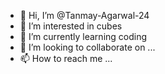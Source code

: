 - 👋 Hi, I’m @Tanmay-Agarwal-24
- 👀 I’m interested in cubes
- 🌱 I’m currently learning coding
- 💞️ I’m looking to collaborate on ...
- 📫 How to reach me ...

<!---
Tanmay-Agarwal-24/Tanmay-Agarwal-24 is a ✨ special ✨ repository because its `README.md` (this file) appears on your GitHub profile.
You can click the Preview link to take a look at your changes.
--->
